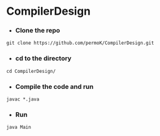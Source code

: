 # CompilerDesign
- ### Clone the repo

```
git clone https://github.com/permoK/CompilerDesign.git
```
- ### cd to the directory

```
cd CompilerDesign/
```

- ### Compile the code and run

```
javac *.java
```
-  ### Run

```
java Main
```
